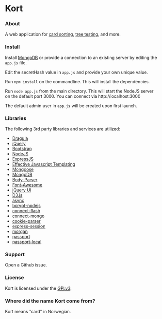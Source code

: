Kort
===========

### About

A web application for
[card sorting](https://en.wikipedia.org/wiki/Card_sorting),
[tree testing](https://en.wikipedia.org/wiki/Tree_testing),
and more.


### Install

Install [MongoDB](https://www.mongodb.com/) or provide a connection to an existing server
by editing the `app.js` file.

Edit the secretHash value in `app.js` and provide your own unique value.

Run `npm install` on the commandline.  This will install the dependencies.

Run `node app.js` from the main directory.  This will start the NodeJS server
on the default port 3000.  You can connect via http://localhost:3000

The default admin user in `app.js` will be created upon first launch.


### Libraries

The following 3rd party libraries and services are utilized:

* [Dragula](https://github.com/bevacqua/dragula)
* [jQuery](https://jquery.com/)
* [Bootstrap](http://getbootstrap.com/)
* [NodeJS](https://nodejs.org/)
* [ExpressJS](https://expressjs.com/)
* [Effective Javascript Templating](http://ejs.co/)
* [Mongoose](http://mongoosejs.com/)
* [MongoDB](https://www.mongodb.com/)
* [Body-Parser](https://github.com/expressjs/body-parser)
* [Font-Awesome](http://fontawesome.io/)
* [jQuery UI](https://jqueryui.com/)
* [D3.js](https://d3js.org/)
* [async](https://caolan.github.io/async/)
* [bcrypt-nodejs](https://www.npmjs.com/package/bcrypt-nodejs)
* [connect-flash](https://www.npmjs.com/package/connect-flash)
* [connect-mongo](https://www.npmjs.com/package/connect-mongo)
* [cookie-parser](https://www.npmjs.com/package/cookie-parser)
* [express-session](https://www.npmjs.com/package/express-session)
* [morgan](https://www.npmjs.com/package/morgan)
* [passport](https://github.com/jaredhanson/passport)
* [passport-local](https://github.com/jaredhanson/passport-local)



### Support

Open a Github issue.

### License

Kort is licensed under the [GPLv3](https://www.gnu.org/licenses/gpl-3.0.en.html).

### Where did the name Kort come from?

Kort means "card" in Norwegian.
